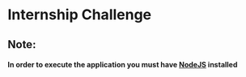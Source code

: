 # Internship Challenge

## Note:
#### In order to execute the application you must have [NodeJS](https://nodejs.org/en/) installed

